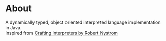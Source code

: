 # About
A dynamically typed, object oriented interpreted language implementation in Java.  
Inspired from [Crafting Interpreters by Robert Nystrom](https://craftinginterpreters.com/)

